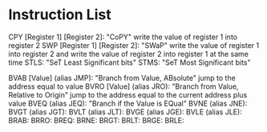 # Instruction List

CPY [Register 1] [Register 2]: "CoPY" write the value of register 1 into register 2
SWP [Register 1] [Register 2]: "SWaP" write the value of register 1 into register 2 and write the value of register 2 into register 1 at the same time
STLS: "SeT Least Significant bits"
STMS: "SeT Most Significant bits"

BVAB [Value] (alias JMP): "Branch from Value, ABsolute" jump to the address equal to value
BVRO [Value] (alias JRO): "Branch from Value, Relative to Origin" jump to the address equal to the current address plus value
BVEQ (alias JEQ): "Branch if the Value is EQual"
BVNE (alias JNE):
BVGT (alias JGT):
BVLT (alias JLT):
BVGE (alias JGE):
BVLE (alias JLE):
BRAB:
BRRO:
BREQ:
BRNE:
BRGT:
BRLT:
BRGE:
BRLE:
